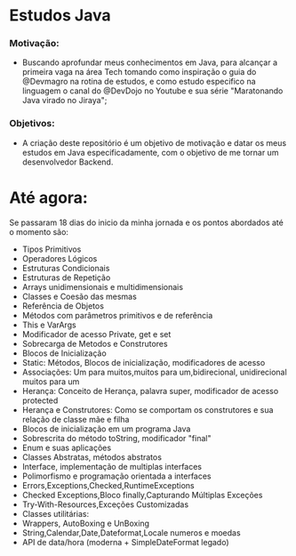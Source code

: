 # Estudos Java

### Motivação: 
 - Buscando aprofundar meus conhecimentos em Java, para alcançar a primeira vaga na área Tech tomando como inspiração o guia 
do @Devmagro na rotina de estudos, e como estudo especifico na linguagem o canal do @DevDojo no Youtube e sua série "Maratonando Java virado no Jiraya";

### Objetivos:
- A criação deste repositório é um objetivo de motivação e datar os meus estudos em Java especificadamente, com o objetivo de me tornar um desenvolvedor Backend.
# Até agora:
 Se passaram 18 dias do inicio da minha jornada e os pontos abordados até o momento são:
- Tipos Primitivos
- Operadores Lógicos
- Estruturas Condicionais
- Estruturas de Repetição
- Arrays unidimensionais e multidimensionais
- Classes e Coesão das mesmas
- Referência de Objetos
- Métodos com parâmetros primitivos e de referência
- This e VarArgs
- Modificador de acesso Private, get e set
- Sobrecarga de Metodos e Construtores
- Blocos de Inicialização
- Static: Métodos, Blocos de inicialização, modificadores de acesso
- Associações: Um para muitos,muitos para um,bidirecional, unidirecional muitos para um
- Herança: Conceito de Herança, palavra super, modificador de acesso protected
- Herança e Construtores: Como se comportam os construtores e sua relação de classe mãe e filha
- Blocos de inicialização em um programa Java
- Sobrescrita do método toString, modificador "final"
- Enum e suas aplicações
- Classes Abstratas, métodos abstratos
- Interface, implementação de multiplas interfaces
- Polimorfismo e programação orientada a interfaces
- Errors,Exceptions,Checked,RuntimeExceptions
- Checked Exceptions,Bloco finally,Capturando Múltiplas Exceções
- Try-With-Resources,Exceções Customizadas
- Classes utilitárias:
- Wrappers, AutoBoxing e UnBoxing
- String,Calendar,Date,Dateformat,Locale numeros e moedas
- API de data/hora (moderna + SimpleDateFormat legado)